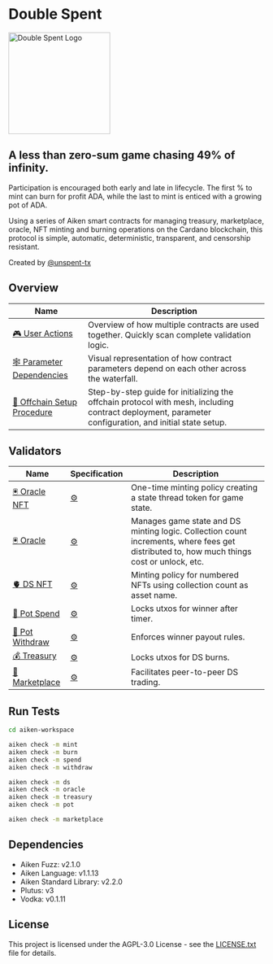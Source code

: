 # Double Spent

<img src="https://www.unspenttx.com/logo.png" alt="Double Spent Logo" width="200"/>

## A less than zero-sum game chasing 49% of infinity.

Participation is encouraged both early and late in lifecycle. The first % to mint can burn for profit ADA, while the last to mint is enticed with a growing pot of ADA.

Using a series of Aiken smart contracts for managing treasury, marketplace, oracle, NFT minting and burning operations on the Cardano blockchain, this protocol is simple, automatic, deterministic, transparent, and censorship resistant.

Created by [@unspent-tx](https://github.com/unspent-tx)

## Overview

| Name                                                                                 | Description                                                                                                                                           |
| ------------------------------------------------------------------------------------ | ----------------------------------------------------------------------------------------------------------------------------------------------------- |
| [🎮 User Actions](aiken-workspace/documentation/user-actions.md)                     | Overview of how multiple contracts are used together. Quickly scan complete validation logic.                                                         |
| [🕸️ Parameter Dependencies](aiken-workspace/documentation/param-dependency-graph.md) | Visual representation of how contract parameters depend on each other across the waterfall.                                                           |
| [🔧 Offchain Setup Procedure](aiken-workspace/documentation/setup-procedure.md)      | Step-by-step guide for initializing the offchain protocol with mesh, including contract deployment, parameter configuration, and initial state setup. |

## Validators

| Name                                            | Specification                                                        | Description                                                                                                                               |
| ----------------------------------------------- | -------------------------------------------------------------------- | ----------------------------------------------------------------------------------------------------------------------------------------- |
| [🖲️ Oracle NFT](../validators/oracle.ak)        | [⚙️ ](aiken-workspace/documentation/specification/1_oracle_nft.md)   | One-time minting policy creating a state thread token for game state.                                                                     |
| [🖲️ Oracle](../validators/oracle.ak)            | [⚙️ ](aiken-workspace/documentation/specification/2_oracle.md)       | Manages game state and DS minting logic. Collection count increments, where fees get distributed to, how much things cost or unlock, etc. |
| [🫀 DS NFT](../validators/ds_nft.ak)            | [⚙️ ](aiken-workspace/documentation/specification/3_ds_nft.md)       | Minting policy for numbered NFTs using collection count as asset name.                                                                    |
| [🪺 Pot Spend](../validators/pot_spend.ak)       | [⚙️ ](aiken-workspace/documentation/specification/4_pot_spend.md)    | Locks utxos for winner after timer.                                                                                                       |
| [🪺 Pot Withdraw](../validators/pot_withdraw.ak) | [⚙️ ](aiken-workspace/documentation/specification/5_pot_withdraw.md) | Enforces winner payout rules.                                                                                                             |
| [💰 Treasury](../validators/treasury.ak)        | [⚙️ ](aiken-workspace/documentation/specification/6_treasury.md)     | Locks utxos for DS burns.                                                                                                                 |
| [🔀 Marketplace](../validators/marketplace.ak)  | [⚙️ ](aiken-workspace/documentation/specification/7_marketplace.md)  | Facilitates peer-to-peer DS trading.                                                                                                      |

<!-- 🪺 🪤 🫀 🔀 -->

## Run Tests

```bash
cd aiken-workspace

aiken check -m mint
aiken check -m burn
aiken check -m spend
aiken check -m withdraw

aiken check -m ds
aiken check -m oracle
aiken check -m treasury
aiken check -m pot

aiken check -m marketplace
```

## Dependencies

- Aiken Fuzz: v2.1.0
- Aiken Language: v1.1.13
- Aiken Standard Library: v2.2.0
- Plutus: v3
- Vodka: v0.1.11

## License

This project is licensed under the AGPL-3.0 License - see the [LICENSE.txt](aiken-workspace/LICENSE.txt) file for details.
